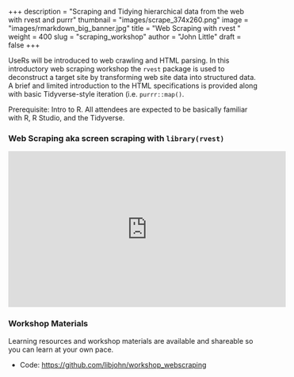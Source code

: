 +++
description = "Scraping and Tidying hierarchical data from the web with rvest and purrr"
thumbnail = "images/scrape_374x260.png"
image = "images/rmarkdown_big_banner.jpg"
title = "Web Scraping with rvest "
weight = 400
slug = "scraping_workshop"
author = "John Little"
draft = false
+++

<!-- 
**Dr.  Colin Rundel** shows how to gathering data from the web with **rvest**.  Web Scraping presents unique challenges to the researcher. Only rarely is the data we need available as a tidy rectangle that can be easily imported and directly analyzed. During this workshop we will discuss some of the common data formats (e.g. json, xml) and data sources (e.g. APIs, web scraping) as well as the tools / packages / best practices for ingesting these data using the R programming language.  This workshop includes case-specific introductory examples of *purrr::map*

-->

UseRs will be introduced to web crawling and HTML parsing.  In this introductory web scraping workshop the `rvest` package is used to deconstruct a target site by transforming web site data into structured data.  A brief and limited introduction to the HTML specifications is provided along with basic Tidyverse-style iteration (i.e. `purrr::map()`. 

Prerequisite:  Intro to R. All attendees are expected to be basically familiar with R, R Studio, and the Tidyverse. 

<!--

<a href="https://duke.libcal.com/event/7300069" class="button big">Register<br>R case study: web scraping<br>March 4, 2021</a>

-->

### Web Scraping aka screen scraping with `library(rvest)`  

<iframe width="560" height="315" src="https://www.youtube.com/embed/8ISc8V9GDAg" title="YouTube video player" frameborder="0" allow="accelerometer; autoplay; clipboard-write; encrypted-media; gyroscope; picture-in-picture" allowfullscreen></iframe>   

### Workshop Materials  

Learning resources and workshop materials are available and shareable so you can learn at your own pace.  

- Code: https://github.com/libjohn/workshop_webscraping   

<!-- 
- [Code](https://github.com/rundel/Presentations/tree/master/Duke%202018%20-%20DVS)
- [Streamed Workshop Video](https://library.capture.duke.edu/Panopto/Pages/Viewer.aspx?id=944725de-3831-4d05-993e-a94301424e8a)

-->